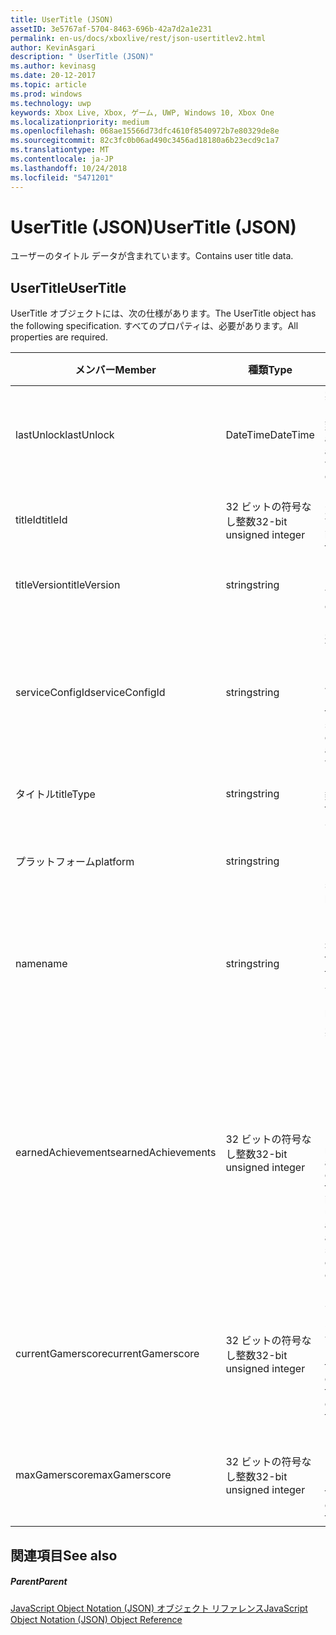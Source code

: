 ```yaml
---
title: UserTitle (JSON)
assetID: 3e5767af-5704-8463-696b-42a7d2a1e231
permalink: en-us/docs/xboxlive/rest/json-usertitlev2.html
author: KevinAsgari
description: " UserTitle (JSON)"
ms.author: kevinasg
ms.date: 20-12-2017
ms.topic: article
ms.prod: windows
ms.technology: uwp
keywords: Xbox Live, Xbox, ゲーム, UWP, Windows 10, Xbox One
ms.localizationpriority: medium
ms.openlocfilehash: 068ae15566d73dfc4610f8540972b7e80329de8e
ms.sourcegitcommit: 82c3fc0b06ad490c3456ad18180a6b23ecd9c1a7
ms.translationtype: MT
ms.contentlocale: ja-JP
ms.lasthandoff: 10/24/2018
ms.locfileid: "5471201"
---
```

# <a name="usertitle-json"></a><span data-ttu-id="78d82-104">UserTitle (JSON)</span><span class="sxs-lookup"><span data-stu-id="78d82-104">UserTitle (JSON)</span></span>
<span data-ttu-id="78d82-105">ユーザーのタイトル データが含まれています。</span><span class="sxs-lookup"><span data-stu-id="78d82-105">Contains user title data.</span></span> 
<a id="ID4EN"></a>

 
## <a name="usertitle"></a><span data-ttu-id="78d82-106">UserTitle</span><span class="sxs-lookup"><span data-stu-id="78d82-106">UserTitle</span></span>
 
<span data-ttu-id="78d82-107">UserTitle オブジェクトには、次の仕様があります。</span><span class="sxs-lookup"><span data-stu-id="78d82-107">The UserTitle object has the following specification.</span></span> <span data-ttu-id="78d82-108">すべてのプロパティは、必要があります。</span><span class="sxs-lookup"><span data-stu-id="78d82-108">All properties are required.</span></span>
 
| <span data-ttu-id="78d82-109">メンバー</span><span class="sxs-lookup"><span data-stu-id="78d82-109">Member</span></span>| <span data-ttu-id="78d82-110">種類</span><span class="sxs-lookup"><span data-stu-id="78d82-110">Type</span></span>| <span data-ttu-id="78d82-111">説明</span><span class="sxs-lookup"><span data-stu-id="78d82-111">Description</span></span>| 
| --- | --- | --- | 
| <span data-ttu-id="78d82-112">lastUnlock</span><span class="sxs-lookup"><span data-stu-id="78d82-112">lastUnlock</span></span>| <span data-ttu-id="78d82-113">DateTime</span><span class="sxs-lookup"><span data-stu-id="78d82-113">DateTime</span></span>| <span data-ttu-id="78d82-114">実績を獲得した最後の時刻。</span><span class="sxs-lookup"><span data-stu-id="78d82-114">The time an achievement was last earned.</span></span>| 
| <span data-ttu-id="78d82-115">titleId</span><span class="sxs-lookup"><span data-stu-id="78d82-115">titleId</span></span>| <span data-ttu-id="78d82-116">32 ビットの符号なし整数</span><span class="sxs-lookup"><span data-stu-id="78d82-116">32-bit unsigned integer</span></span>| <span data-ttu-id="78d82-117">タイトルの一意の識別子。</span><span class="sxs-lookup"><span data-stu-id="78d82-117">The unique identifier for the title.</span></span>| 
| <span data-ttu-id="78d82-118">titleVersion</span><span class="sxs-lookup"><span data-stu-id="78d82-118">titleVersion</span></span>| <span data-ttu-id="78d82-119">string</span><span class="sxs-lookup"><span data-stu-id="78d82-119">string</span></span>| <span data-ttu-id="78d82-120">タイトルのバージョン。</span><span class="sxs-lookup"><span data-stu-id="78d82-120">The version of the title.</span></span>| 
| <span data-ttu-id="78d82-121">serviceConfigId</span><span class="sxs-lookup"><span data-stu-id="78d82-121">serviceConfigId</span></span>| <span data-ttu-id="78d82-122">string</span><span class="sxs-lookup"><span data-stu-id="78d82-122">string</span></span>| <span data-ttu-id="78d82-123">タイトルに関連付けられているプライマリ サービス構成のセットの ID です。</span><span class="sxs-lookup"><span data-stu-id="78d82-123">ID of the primary service config set associated with the title.</span></span>| 
| <span data-ttu-id="78d82-124">タイトル</span><span class="sxs-lookup"><span data-stu-id="78d82-124">titleType</span></span>| <span data-ttu-id="78d82-125">string</span><span class="sxs-lookup"><span data-stu-id="78d82-125">string</span></span>| <span data-ttu-id="78d82-126">タイトルの種類。</span><span class="sxs-lookup"><span data-stu-id="78d82-126">The title type.</span></span>| 
| <span data-ttu-id="78d82-127">プラットフォーム</span><span class="sxs-lookup"><span data-stu-id="78d82-127">platform</span></span>| <span data-ttu-id="78d82-128">string</span><span class="sxs-lookup"><span data-stu-id="78d82-128">string</span></span>| <span data-ttu-id="78d82-129">サポートされているプラットフォームです。</span><span class="sxs-lookup"><span data-stu-id="78d82-129">The supported platform.</span></span>| 
| <span data-ttu-id="78d82-130">name</span><span class="sxs-lookup"><span data-stu-id="78d82-130">name</span></span>| <span data-ttu-id="78d82-131">string</span><span class="sxs-lookup"><span data-stu-id="78d82-131">string</span></span>| <span data-ttu-id="78d82-132">このタイトルのテキストの名前。</span><span class="sxs-lookup"><span data-stu-id="78d82-132">The text name of this title.</span></span> <span data-ttu-id="78d82-133">最大長 22 です。</span><span class="sxs-lookup"><span data-stu-id="78d82-133">Maximum length 22.</span></span>| 
| <span data-ttu-id="78d82-134">earnedAchievements</span><span class="sxs-lookup"><span data-stu-id="78d82-134">earnedAchievements</span></span>| <span data-ttu-id="78d82-135">32 ビットの符号なし整数</span><span class="sxs-lookup"><span data-stu-id="78d82-135">32-bit unsigned integer</span></span>| <span data-ttu-id="78d82-136">実績の数は、ロック解除した実績を含む、タイトルの獲得し、チャレンジを正常に完了しました。</span><span class="sxs-lookup"><span data-stu-id="78d82-136">The number of achievements earned for the title, including unlocked achievements and successfully completed challenges.</span></span>| 
| <span data-ttu-id="78d82-137">currentGamerscore</span><span class="sxs-lookup"><span data-stu-id="78d82-137">currentGamerscore</span></span>| <span data-ttu-id="78d82-138">32 ビットの符号なし整数</span><span class="sxs-lookup"><span data-stu-id="78d82-138">32-bit unsigned integer</span></span>| <span data-ttu-id="78d82-139">このユーザーがこのタイトルでの原因の合計ゲーマー スコア。</span><span class="sxs-lookup"><span data-stu-id="78d82-139">The total gamerscore this user has earned in this title.</span></span>| 
| <span data-ttu-id="78d82-140">maxGamerscore</span><span class="sxs-lookup"><span data-stu-id="78d82-140">maxGamerscore</span></span>| <span data-ttu-id="78d82-141">32 ビットの符号なし整数</span><span class="sxs-lookup"><span data-stu-id="78d82-141">32-bit unsigned integer</span></span>| <span data-ttu-id="78d82-142">このタイトルの合計の可能なゲーマー スコア。</span><span class="sxs-lookup"><span data-stu-id="78d82-142">The total possible gamerscore for this title.</span></span>| 
  
<a id="ID4EFE"></a>

 
## <a name="see-also"></a><span data-ttu-id="78d82-143">関連項目</span><span class="sxs-lookup"><span data-stu-id="78d82-143">See also</span></span>
 
<a id="ID4EHE"></a>

 
##### <a name="parent"></a><span data-ttu-id="78d82-144">Parent</span><span class="sxs-lookup"><span data-stu-id="78d82-144">Parent</span></span> 

[<span data-ttu-id="78d82-145">JavaScript Object Notation (JSON) オブジェクト リファレンス</span><span class="sxs-lookup"><span data-stu-id="78d82-145">JavaScript Object Notation (JSON) Object Reference</span></span>](atoc-xboxlivews-reference-json.md)

   